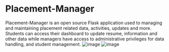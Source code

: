 # Placement-Manager
Placement-Manager is an open source Flask application used to managing and maintaining placement related data, activities, updates and more. Students can access their dashboard to update resume, information and other data while managers have access to administrative privileges for data handling, and student management. 
![image](https://github.com/upes-open/Placement-Manager/blob/master/Resources/Home_Placement_Manager.png)
![image](https://github.com/upes-open/Placement-Manager/blob/master/Resources/Student%20Login.png)
